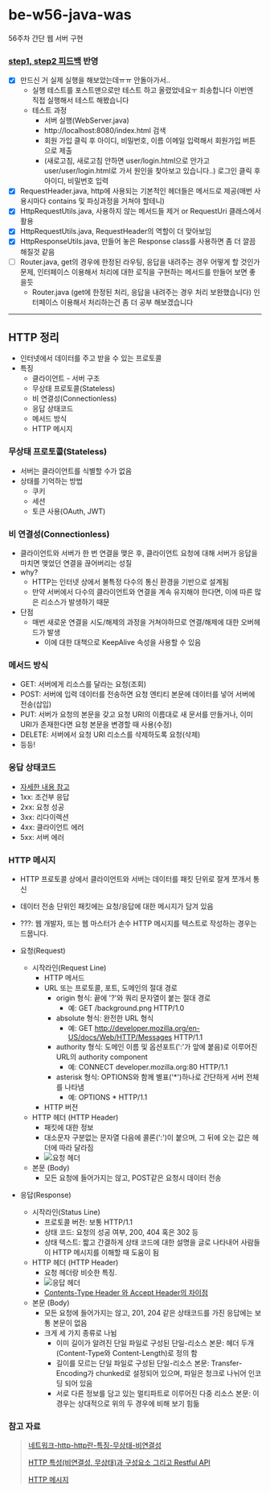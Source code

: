 # be-w56-java-was
56주차 간단 웹 서버 구현

### [step1, step2 피드백](https://github.com/kakao-2022/be-w56-java-was/pull/193) 반영
- [x] 만드신 거 실제 실행을 해보았는데ㅠㅠ 안돌아가서.. 
  - 실행 테스트를 포스트맨으로만 테스트 하고 올렸었네요ㅜ 죄송합니다 이번엔 직접 실행해서 테스트 해봤습니다
  - 테스트 과정
    - 서버 실행(WebServer.java)
    - http://localhost:8080/index.html 검색
    - 회원 가입 클릭 후 아이디, 비밀번호, 이름 이메일 입력해서 회원가입 버튼으로 제출
    - (새로고침, 새로고침 안하면 user/login.html으로 안가고 user/user/login.html로 가서 원인을 찾아보고 있습니다..) 로그인 클릭 후 아이디, 비밀번호 입력
- [x] RequestHeader.java, http에 사용되는 기본적인 헤더들은 메서드로 제공(매번 사용시마다 contains 및 파싱과정을 거쳐야 할테니)
- [x] HttpRequestUtils.java, 사용하지 않는 메서드들 제거 or RequestUri 클래스에서 활용
- [x] HttpRequestUtils.java, RequestHeader의 역할이 더 맞아보임
- [x] HttpResponseUtils.java, 만들어 놓은 Response class를 사용하면 좀 더 깔끔해질것 같음
- [ ] Router.java, get의 경우에 한정된 라우팅, 응답을 내려주는 경우 어떻게 할 것인가 문제, 인터페이스 이용해서 처리에 대한 로직을 구현하는 메서드를 만들어 보면 좋을듯
  - Router.java (get에 한정된 처리, 응답을 내려주는 경우 처리 보완했습니다) 인터페이스 이용해서 처리하는건 좀 더 공부 해보겠습니다   

---
## HTTP 정리
- 인터넷에서 데이터를 주고 받을 수 있는 프로토콜
- 특징
  - 클라이언트 - 서버 구조
  - 무상태 프로토콜(Stateless)
  - 비 연결성(Connectionless)
  - 응답 상태코드
  - 메서드 방식
  - HTTP 메시지

### 무상태 프로토콜(Stateless)
- 서버는 클라이언트를 식별할 수가 없음
- 상태를 기억하는 방법
  - 쿠키
  - 세션
  - 토큰 사용(OAuth, JWT)

### 비 연결성(Connectionless)
- 클라이언트와 서버가 한 번 연결을 맺은 후, 클라이언트 요청에 대해 서버가 응답을 마치면 맺었던 연결을 끊어버리는 성질
- why?
  - HTTP는 인터넷 상에서 불특정 다수의 통신 환경을 기반으로 설계됨
  - 만약 서버에서 다수의 클라이언트와 연결을 계속 유지해야 한다면, 이에 따른 많은 리소스가 발생하기 때문
- 단점
  - 매번 새로운 연결을 시도/해제의 과정을 거쳐야하므로 연결/해제에 대한 오버헤드가 발생
    - 이에 대한 대책으로 KeepAlive 속성을 사용할 수 있음

### 메서드 방식
- GET: 서버에게 리소스를 달라는 요청(조회)
- POST: 서버에 입력 데이터를 전송하면 요청 엔티티 본문에 데이터를 넣어 서버에 전송(삽입)
- PUT: 서버가 요청의 본문을 갖고 요청 URI의 이름대로 새 문서를 만들거나, 이미 URI가 존재한다면 요청 본문을 변경할 때 사용(수정)
- DELETE: 서버에서 요청 URI 리소스를 삭제하도록 요청(삭제)
- 등등!

### 응답 상태코드
- [자세한 내용 참고](https://ko.wikipedia.org/wiki/HTTP_%EC%83%81%ED%83%9C_%EC%BD%94%EB%93%9C)
- 1xx: 조건부 응답
- 2xx: 요청 성공
- 3xx: 리다이렉션
- 4xx: 클라이언트 에러
- 5xx: 서버 에러

### HTTP 메시지
- HTTP 프로토콜 상에서 클라이언트와 서버는 데이터를 패킷 단위로 잘게 쪼개서 통신
- 데이터 전송 단위인 패킷에는 요청/응답에 대한 메시지가 담겨 있음
- ???: 웹 개발자, 또는 웹 마스터가 손수 HTTP 메시지를 텍스트로 작성하는 경우는 드뭅니다.

- 요청(Request)
  - 시작라인(Request Line)
    - HTTP 메서드
    - URL 또는 프로토콜, 포트, 도메인의 절대 경로
      - origin 형식: 끝에 '?'와 쿼리 문자열이 붙는 절대 경로
        - 예: GET /background.png HTTP/1.0
      - absolute 형식: 완전한 URL 형식
        - 예: GET http://developer.mozilla.org/en-US/docs/Web/HTTP/Messages HTTP/1.1
      - authority 형식: 도메인 이름 및 옵션포트(':'가 앞에 붙음)로 이루어진 URL의 authority component
        - 예: CONNECT developer.mozilla.org:80 HTTP/1.1
      - asterisk 형식: OPTIONS와 함께 별표('*')하나로 간단하게 서버 전체를 나타냄
        - 예: OPTIONS * HTTP/1.1
    - HTTP 버전
  - HTTP 헤더 (HTTP Header)
    - 패킷에 대한 정보
    - 대소문자 구분없는 문자열 다음에 콜론(':')이 붙으며, 그 뒤에 오는 값은 헤더에 따라 달라짐
    - ![요청 헤더](https://mdn.mozillademos.org/files/13821/HTTP_Request_Headers2.png)
  - 본문 (Body)
    - 모든 요청에 들어가지는 않고, POST같은 요청시 데이터 전송
    
- 응답(Response)
  - 시작라인(Status Line)
    - 프로토콜 버전: 보통 HTTP/1.1
    - 상태 코드: 요청의 성공 여부, 200, 404 혹은 302 등
    - 상태 텍스트: 짧고 간결하게 상태 코드에 대한 설명을 글로 나타내어 사람들이 HTTP 메시지를 이해할 때 도움이 됨
  - HTTP 헤더 (HTTP Header)
    - 요청 헤더랑 비슷한 특징.
    - ![응답 헤더](https://mdn.mozillademos.org/files/13823/HTTP_Response_Headers2.png)
    - [Contents-Type Header 와 Accept Header의 차이점](https://webstone.tistory.com/66)
  - 본문 (Body)
    - 모든 요청에 들어가지는 않고, 201, 204 같은 상태코드를 가진 응답에는 보통 본문이 없음
    - 크게 세 가지 종류로 나뉨
      - 이미 길이가 알려진 단일 파일로 구성된 단일-리소스 본문: 헤더 두개(Content-Type와 Content-Length)로 정의 함
      - 길이를 모르는 단일 파일로 구성된 단일-리소스 본문: Transfer-Encoding가 chunked로 설정되어 있으며, 파일은 청크로 나뉘어 인코딩 되어 있음
      - 서로 다른 정보를 담고 있는 멀티파트로 이루어진 다중 리소스 본문: 이 경우는 상대적으로 위의 두 경우에 비해 보기 힘듦

### 참고 자료
> [네트워크-http-http란-특징-무상태-비연결성](https://hanamon.kr/%EB%84%A4%ED%8A%B8%EC%9B%8C%ED%81%AC-http-http%EB%9E%80-%ED%8A%B9%EC%A7%95-%EB%AC%B4%EC%83%81%ED%83%9C-%EB%B9%84%EC%97%B0%EA%B2%B0%EC%84%B1/)
>
> [HTTP 특성(비연결성, 무상태)과 구성요소 그리고 Restful API](https://victorydntmd.tistory.com/286)
>
> [HTTP 메시지](https://developer.mozilla.org/ko/docs/Web/HTTP/Messages)
